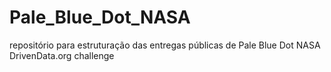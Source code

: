 # Pale_Blue_Dot_NASA
repositório para estruturação das entregas públicas de Pale Blue Dot NASA DrivenData.org challenge
